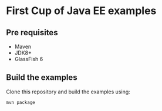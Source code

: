 # First Cup of Java EE examples
## Pre requisites

- Maven
- JDK8+
- GlassFish 6

## Build the examples

Clone this repository and build the examples using:

```
mvn package
```
